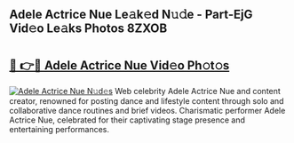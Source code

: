 ## Adele Actrice Nue Le𝚊k𝚎d N𝚞𝚍e - Part-EjG Vid𝚎o Le𝚊ks Photos 8ZXOB

# <h2><a href="http://fb6zpt.evod.top/?m=Adele+Actrice+Nue">🔗 👉🔴 Adele Actrice Nue Vid𝚎o Ph𝚘t𝚘s</a></h2>

[![Adele Actrice Nue N𝚞d𝚎s](https://i.imgur.com/8V9OHl7.gif)](http://fb6zpt.evod.top/?m=Adele+Actrice+Nue)
Web celebrity Adele Actrice Nue and content creator, renowned for posting dance and lifestyle content through solo and collaborative dance routines and brief videos. Charismatic performer Adele Actrice Nue, celebrated for their captivating stage presence and entertaining performances. 
